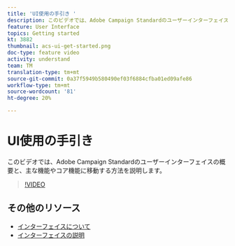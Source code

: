 ```yaml
---
title: 'UI使用の手引き '
description: このビデオでは、Adobe Campaign Standardのユーザーインターフェイス、主な機能、およびコア機能の概要を説明します。
feature: User Interface
topics: Getting started
kt: 3882
thumbnail: acs-ui-get-started.png
doc-type: feature video
activity: understand
team: TM
translation-type: tm+mt
source-git-commit: 0a37f5949b580490ef03f6884cfba01ed09afe86
workflow-type: tm+mt
source-wordcount: '81'
ht-degree: 20%

---
```



# UI使用の手引き

このビデオでは、Adobe Campaign Standardのユーザーインターフェイスの概要と、主な機能やコア機能に移動する方法を説明します。

>[!VIDEO](https://video.tv.adobe.com/v/18469?quality=12)

## その他のリソース

* [インターフェイスについて](https://docs.adobe.com/content/help/en/campaign-standard/using/getting-started/discovering-the-interface/about-the-interface.html)
* [インターフェイスの説明](https://docs.adobe.com/content/help/ja-JP/campaign-standard/using/getting-started/discovering-the-interface/interface-description.html)
